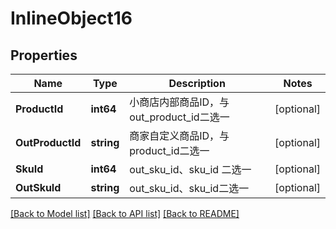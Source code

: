 # InlineObject16

## Properties

Name | Type | Description | Notes
------------ | ------------- | ------------- | -------------
**ProductId** | **int64** | 小商店内部商品ID，与out_product_id二选一 | [optional] 
**OutProductId** | **string** | 商家自定义商品ID，与product_id二选一 | [optional] 
**SkuId** | **int64** | out_sku_id、sku_id 二选一 | [optional] 
**OutSkuId** | **string** | out_sku_id、sku_id二选一 | [optional] 

[[Back to Model list]](../README.md#documentation-for-models) [[Back to API list]](../README.md#documentation-for-api-endpoints) [[Back to README]](../README.md)


